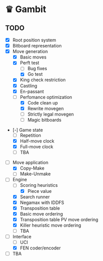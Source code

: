 # ♛ Gambit

## TODO

- [x] Root position system
- [x] Bitboard representation
- [x] Move generation
  - [x] Basic moves
  - [x] Perft test
    - [ ] Bug fixes
    - [x] Go test
  - [x] King check restriction
  - [x] Castling
  - [x] En-passant
  - [ ] Perfomance optimization
    - [x] Code clean up
    - [x] Rewrite movegen
    - [ ] Strictly legal movegen
    - [ ] Magic bitboards
- [-] Game state
  - [ ] Repetition
  - [x] Half-move clock
  - [x] Full-move clock
  - [ ] TBA
- [ ] Move application
  - [x] Copy-Make
  - [ ] Make-Unmake
- [ ] Engine
  - [ ] Scoring heuristics
    - [x] Piece value
  - [x] Search runner
  - [x] Negamax with IDDFS
  - [x] Transposition table
  - [x] Basic move ordering
  - [x] Transposition table PV move ordering
  - [x] Killer heuristic move ordering
  - [ ] TBA
- [ ] Interface
  - [ ] UCI
  - [x] FEN coder/encoder
- [ ] TBA
